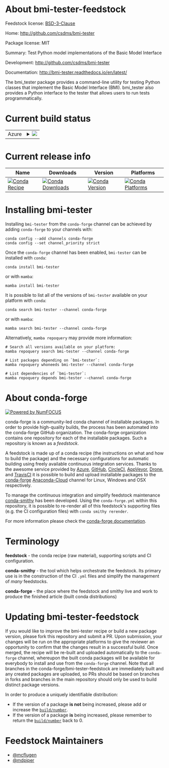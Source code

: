 About bmi-tester-feedstock
==========================

Feedstock license: [BSD-3-Clause](https://github.com/conda-forge/bmi-tester-feedstock/blob/main/LICENSE.txt)

Home: http://github.com/csdms/bmi-tester

Package license: MIT

Summary: Test Python model implementations of the Basic Model Interface

Development: http://github.com/csdms/bmi-tester

Documentation: http://bmi-tester.readthedocs.io/en/latest/

The bmi_tester package provides a command-line utility for
testing Python classes that implement the Basic Model Interface
(BMI). bmi_tester also provides a Python interface to the tester
that allows users to run tests programmatically.


Current build status
====================


<table>
    
  <tr>
    <td>Azure</td>
    <td>
      <details>
        <summary>
          <a href="https://dev.azure.com/conda-forge/feedstock-builds/_build/latest?definitionId=3709&branchName=main">
            <img src="https://dev.azure.com/conda-forge/feedstock-builds/_apis/build/status/bmi-tester-feedstock?branchName=main">
          </a>
        </summary>
        <table>
          <thead><tr><th>Variant</th><th>Status</th></tr></thead>
          <tbody><tr>
              <td>linux_64_numpy1.22python3.10.____cpython</td>
              <td>
                <a href="https://dev.azure.com/conda-forge/feedstock-builds/_build/latest?definitionId=3709&branchName=main">
                  <img src="https://dev.azure.com/conda-forge/feedstock-builds/_apis/build/status/bmi-tester-feedstock?branchName=main&jobName=linux&configuration=linux%20linux_64_numpy1.22python3.10.____cpython" alt="variant">
                </a>
              </td>
            </tr><tr>
              <td>linux_64_numpy1.22python3.8.____cpython</td>
              <td>
                <a href="https://dev.azure.com/conda-forge/feedstock-builds/_build/latest?definitionId=3709&branchName=main">
                  <img src="https://dev.azure.com/conda-forge/feedstock-builds/_apis/build/status/bmi-tester-feedstock?branchName=main&jobName=linux&configuration=linux%20linux_64_numpy1.22python3.8.____cpython" alt="variant">
                </a>
              </td>
            </tr><tr>
              <td>linux_64_numpy1.22python3.9.____73_pypy</td>
              <td>
                <a href="https://dev.azure.com/conda-forge/feedstock-builds/_build/latest?definitionId=3709&branchName=main">
                  <img src="https://dev.azure.com/conda-forge/feedstock-builds/_apis/build/status/bmi-tester-feedstock?branchName=main&jobName=linux&configuration=linux%20linux_64_numpy1.22python3.9.____73_pypy" alt="variant">
                </a>
              </td>
            </tr><tr>
              <td>linux_64_numpy1.22python3.9.____cpython</td>
              <td>
                <a href="https://dev.azure.com/conda-forge/feedstock-builds/_build/latest?definitionId=3709&branchName=main">
                  <img src="https://dev.azure.com/conda-forge/feedstock-builds/_apis/build/status/bmi-tester-feedstock?branchName=main&jobName=linux&configuration=linux%20linux_64_numpy1.22python3.9.____cpython" alt="variant">
                </a>
              </td>
            </tr><tr>
              <td>linux_64_numpy1.23python3.11.____cpython</td>
              <td>
                <a href="https://dev.azure.com/conda-forge/feedstock-builds/_build/latest?definitionId=3709&branchName=main">
                  <img src="https://dev.azure.com/conda-forge/feedstock-builds/_apis/build/status/bmi-tester-feedstock?branchName=main&jobName=linux&configuration=linux%20linux_64_numpy1.23python3.11.____cpython" alt="variant">
                </a>
              </td>
            </tr><tr>
              <td>linux_64_numpy1.26python3.12.____cpython</td>
              <td>
                <a href="https://dev.azure.com/conda-forge/feedstock-builds/_build/latest?definitionId=3709&branchName=main">
                  <img src="https://dev.azure.com/conda-forge/feedstock-builds/_apis/build/status/bmi-tester-feedstock?branchName=main&jobName=linux&configuration=linux%20linux_64_numpy1.26python3.12.____cpython" alt="variant">
                </a>
              </td>
            </tr><tr>
              <td>osx_64_numpy1.22python3.10.____cpython</td>
              <td>
                <a href="https://dev.azure.com/conda-forge/feedstock-builds/_build/latest?definitionId=3709&branchName=main">
                  <img src="https://dev.azure.com/conda-forge/feedstock-builds/_apis/build/status/bmi-tester-feedstock?branchName=main&jobName=osx&configuration=osx%20osx_64_numpy1.22python3.10.____cpython" alt="variant">
                </a>
              </td>
            </tr><tr>
              <td>osx_64_numpy1.22python3.8.____cpython</td>
              <td>
                <a href="https://dev.azure.com/conda-forge/feedstock-builds/_build/latest?definitionId=3709&branchName=main">
                  <img src="https://dev.azure.com/conda-forge/feedstock-builds/_apis/build/status/bmi-tester-feedstock?branchName=main&jobName=osx&configuration=osx%20osx_64_numpy1.22python3.8.____cpython" alt="variant">
                </a>
              </td>
            </tr><tr>
              <td>osx_64_numpy1.22python3.9.____73_pypy</td>
              <td>
                <a href="https://dev.azure.com/conda-forge/feedstock-builds/_build/latest?definitionId=3709&branchName=main">
                  <img src="https://dev.azure.com/conda-forge/feedstock-builds/_apis/build/status/bmi-tester-feedstock?branchName=main&jobName=osx&configuration=osx%20osx_64_numpy1.22python3.9.____73_pypy" alt="variant">
                </a>
              </td>
            </tr><tr>
              <td>osx_64_numpy1.22python3.9.____cpython</td>
              <td>
                <a href="https://dev.azure.com/conda-forge/feedstock-builds/_build/latest?definitionId=3709&branchName=main">
                  <img src="https://dev.azure.com/conda-forge/feedstock-builds/_apis/build/status/bmi-tester-feedstock?branchName=main&jobName=osx&configuration=osx%20osx_64_numpy1.22python3.9.____cpython" alt="variant">
                </a>
              </td>
            </tr><tr>
              <td>osx_64_numpy1.23python3.11.____cpython</td>
              <td>
                <a href="https://dev.azure.com/conda-forge/feedstock-builds/_build/latest?definitionId=3709&branchName=main">
                  <img src="https://dev.azure.com/conda-forge/feedstock-builds/_apis/build/status/bmi-tester-feedstock?branchName=main&jobName=osx&configuration=osx%20osx_64_numpy1.23python3.11.____cpython" alt="variant">
                </a>
              </td>
            </tr><tr>
              <td>osx_64_numpy1.26python3.12.____cpython</td>
              <td>
                <a href="https://dev.azure.com/conda-forge/feedstock-builds/_build/latest?definitionId=3709&branchName=main">
                  <img src="https://dev.azure.com/conda-forge/feedstock-builds/_apis/build/status/bmi-tester-feedstock?branchName=main&jobName=osx&configuration=osx%20osx_64_numpy1.26python3.12.____cpython" alt="variant">
                </a>
              </td>
            </tr><tr>
              <td>win_64_numpy1.22python3.10.____cpython</td>
              <td>
                <a href="https://dev.azure.com/conda-forge/feedstock-builds/_build/latest?definitionId=3709&branchName=main">
                  <img src="https://dev.azure.com/conda-forge/feedstock-builds/_apis/build/status/bmi-tester-feedstock?branchName=main&jobName=win&configuration=win%20win_64_numpy1.22python3.10.____cpython" alt="variant">
                </a>
              </td>
            </tr><tr>
              <td>win_64_numpy1.22python3.8.____cpython</td>
              <td>
                <a href="https://dev.azure.com/conda-forge/feedstock-builds/_build/latest?definitionId=3709&branchName=main">
                  <img src="https://dev.azure.com/conda-forge/feedstock-builds/_apis/build/status/bmi-tester-feedstock?branchName=main&jobName=win&configuration=win%20win_64_numpy1.22python3.8.____cpython" alt="variant">
                </a>
              </td>
            </tr><tr>
              <td>win_64_numpy1.22python3.9.____73_pypy</td>
              <td>
                <a href="https://dev.azure.com/conda-forge/feedstock-builds/_build/latest?definitionId=3709&branchName=main">
                  <img src="https://dev.azure.com/conda-forge/feedstock-builds/_apis/build/status/bmi-tester-feedstock?branchName=main&jobName=win&configuration=win%20win_64_numpy1.22python3.9.____73_pypy" alt="variant">
                </a>
              </td>
            </tr><tr>
              <td>win_64_numpy1.22python3.9.____cpython</td>
              <td>
                <a href="https://dev.azure.com/conda-forge/feedstock-builds/_build/latest?definitionId=3709&branchName=main">
                  <img src="https://dev.azure.com/conda-forge/feedstock-builds/_apis/build/status/bmi-tester-feedstock?branchName=main&jobName=win&configuration=win%20win_64_numpy1.22python3.9.____cpython" alt="variant">
                </a>
              </td>
            </tr><tr>
              <td>win_64_numpy1.23python3.11.____cpython</td>
              <td>
                <a href="https://dev.azure.com/conda-forge/feedstock-builds/_build/latest?definitionId=3709&branchName=main">
                  <img src="https://dev.azure.com/conda-forge/feedstock-builds/_apis/build/status/bmi-tester-feedstock?branchName=main&jobName=win&configuration=win%20win_64_numpy1.23python3.11.____cpython" alt="variant">
                </a>
              </td>
            </tr><tr>
              <td>win_64_numpy1.26python3.12.____cpython</td>
              <td>
                <a href="https://dev.azure.com/conda-forge/feedstock-builds/_build/latest?definitionId=3709&branchName=main">
                  <img src="https://dev.azure.com/conda-forge/feedstock-builds/_apis/build/status/bmi-tester-feedstock?branchName=main&jobName=win&configuration=win%20win_64_numpy1.26python3.12.____cpython" alt="variant">
                </a>
              </td>
            </tr>
          </tbody>
        </table>
      </details>
    </td>
  </tr>
</table>

Current release info
====================

| Name | Downloads | Version | Platforms |
| --- | --- | --- | --- |
| [![Conda Recipe](https://img.shields.io/badge/recipe-bmi--tester-green.svg)](https://anaconda.org/conda-forge/bmi-tester) | [![Conda Downloads](https://img.shields.io/conda/dn/conda-forge/bmi-tester.svg)](https://anaconda.org/conda-forge/bmi-tester) | [![Conda Version](https://img.shields.io/conda/vn/conda-forge/bmi-tester.svg)](https://anaconda.org/conda-forge/bmi-tester) | [![Conda Platforms](https://img.shields.io/conda/pn/conda-forge/bmi-tester.svg)](https://anaconda.org/conda-forge/bmi-tester) |

Installing bmi-tester
=====================

Installing `bmi-tester` from the `conda-forge` channel can be achieved by adding `conda-forge` to your channels with:

```
conda config --add channels conda-forge
conda config --set channel_priority strict
```

Once the `conda-forge` channel has been enabled, `bmi-tester` can be installed with `conda`:

```
conda install bmi-tester
```

or with `mamba`:

```
mamba install bmi-tester
```

It is possible to list all of the versions of `bmi-tester` available on your platform with `conda`:

```
conda search bmi-tester --channel conda-forge
```

or with `mamba`:

```
mamba search bmi-tester --channel conda-forge
```

Alternatively, `mamba repoquery` may provide more information:

```
# Search all versions available on your platform:
mamba repoquery search bmi-tester --channel conda-forge

# List packages depending on `bmi-tester`:
mamba repoquery whoneeds bmi-tester --channel conda-forge

# List dependencies of `bmi-tester`:
mamba repoquery depends bmi-tester --channel conda-forge
```


About conda-forge
=================

[![Powered by
NumFOCUS](https://img.shields.io/badge/powered%20by-NumFOCUS-orange.svg?style=flat&colorA=E1523D&colorB=007D8A)](https://numfocus.org)

conda-forge is a community-led conda channel of installable packages.
In order to provide high-quality builds, the process has been automated into the
conda-forge GitHub organization. The conda-forge organization contains one repository
for each of the installable packages. Such a repository is known as a *feedstock*.

A feedstock is made up of a conda recipe (the instructions on what and how to build
the package) and the necessary configurations for automatic building using freely
available continuous integration services. Thanks to the awesome service provided by
[Azure](https://azure.microsoft.com/en-us/services/devops/), [GitHub](https://github.com/),
[CircleCI](https://circleci.com/), [AppVeyor](https://www.appveyor.com/),
[Drone](https://cloud.drone.io/welcome), and [TravisCI](https://travis-ci.com/)
it is possible to build and upload installable packages to the
[conda-forge](https://anaconda.org/conda-forge) [Anaconda-Cloud](https://anaconda.org/)
channel for Linux, Windows and OSX respectively.

To manage the continuous integration and simplify feedstock maintenance
[conda-smithy](https://github.com/conda-forge/conda-smithy) has been developed.
Using the ``conda-forge.yml`` within this repository, it is possible to re-render all of
this feedstock's supporting files (e.g. the CI configuration files) with ``conda smithy rerender``.

For more information please check the [conda-forge documentation](https://conda-forge.org/docs/).

Terminology
===========

**feedstock** - the conda recipe (raw material), supporting scripts and CI configuration.

**conda-smithy** - the tool which helps orchestrate the feedstock.
                   Its primary use is in the construction of the CI ``.yml`` files
                   and simplify the management of *many* feedstocks.

**conda-forge** - the place where the feedstock and smithy live and work to
                  produce the finished article (built conda distributions)


Updating bmi-tester-feedstock
=============================

If you would like to improve the bmi-tester recipe or build a new
package version, please fork this repository and submit a PR. Upon submission,
your changes will be run on the appropriate platforms to give the reviewer an
opportunity to confirm that the changes result in a successful build. Once
merged, the recipe will be re-built and uploaded automatically to the
`conda-forge` channel, whereupon the built conda packages will be available for
everybody to install and use from the `conda-forge` channel.
Note that all branches in the conda-forge/bmi-tester-feedstock are
immediately built and any created packages are uploaded, so PRs should be based
on branches in forks and branches in the main repository should only be used to
build distinct package versions.

In order to produce a uniquely identifiable distribution:
 * If the version of a package **is not** being increased, please add or increase
   the [``build/number``](https://docs.conda.io/projects/conda-build/en/latest/resources/define-metadata.html#build-number-and-string).
 * If the version of a package **is** being increased, please remember to return
   the [``build/number``](https://docs.conda.io/projects/conda-build/en/latest/resources/define-metadata.html#build-number-and-string)
   back to 0.

Feedstock Maintainers
=====================

* [@mcflugen](https://github.com/mcflugen/)
* [@mdpiper](https://github.com/mdpiper/)


